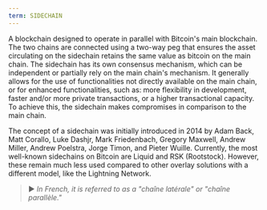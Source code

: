 ```yaml
---
term: SIDECHAIN
---
```


A blockchain designed to operate in parallel with Bitcoin's main blockchain. The two chains are connected using a two-way peg that ensures the asset circulating on the sidechain retains the same value as bitcoin on the main chain. The sidechain has its own consensus mechanism, which can be independent or partially rely on the main chain's mechanism. It generally allows for the use of functionalities not directly available on the main chain, or for enhanced functionalities, such as: more flexibility in development, faster and/or more private transactions, or a higher transactional capacity. To achieve this, the sidechain makes compromises in comparison to the main chain.

The concept of a sidechain was initially introduced in 2014 by Adam Back, Matt Corallo, Luke Dashjr, Mark Friedenbach, Gregory Maxwell, Andrew Miller, Andrew Poelstra, Jorge Timon, and Pieter Wuille. Currently, the most well-known sidechains on Bitcoin are Liquid and RSK (Rootstock). However, these remain much less used compared to other overlay solutions with a different model, like the Lightning Network.

> ► *In French, it is referred to as a "chaîne latérale" or "chaîne parallèle."*